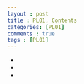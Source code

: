 ```yaml
---
layout : post
title : PL01, Contents
categories: [PL01]
comments : true
tags : [PL01]
---
```


- <a href='' class='jb-medium'></a>
- <a href='' class='jb-medium'></a>
- <a href='' class='jb-medium'></a>
